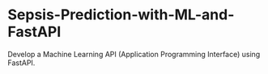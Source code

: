 # Sepsis-Prediction-with-ML-and-FastAPI
Develop a Machine Learning API (Application Programming Interface) using FastAPI.

